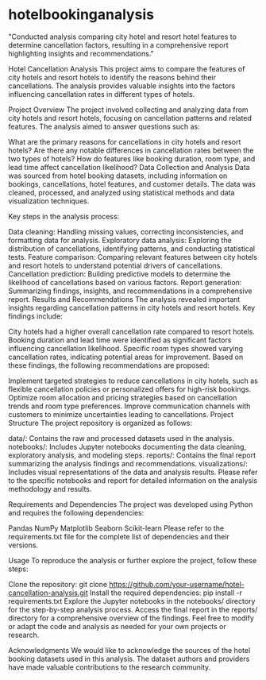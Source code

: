 # hotelbookinganalysis
"Conducted analysis comparing city hotel and resort hotel features to determine cancellation factors, resulting in a comprehensive report highlighting insights and recommendations."

Hotel Cancellation Analysis
This project aims to compare the features of city hotels and resort hotels to identify the reasons behind their cancellations. The analysis provides valuable insights into the factors influencing cancellation rates in different types of hotels.

Project Overview
The project involved collecting and analyzing data from city hotels and resort hotels, focusing on cancellation patterns and related features. The analysis aimed to answer questions such as:

What are the primary reasons for cancellations in city hotels and resort hotels?
Are there any notable differences in cancellation rates between the two types of hotels?
How do features like booking duration, room type, and lead time affect cancellation likelihood?
Data Collection and Analysis
Data was sourced from hotel booking datasets, including information on bookings, cancellations, hotel features, and customer details. The data was cleaned, processed, and analyzed using statistical methods and data visualization techniques.

Key steps in the analysis process:

Data cleaning: Handling missing values, correcting inconsistencies, and formatting data for analysis.
Exploratory data analysis: Exploring the distribution of cancellations, identifying patterns, and conducting statistical tests.
Feature comparison: Comparing relevant features between city hotels and resort hotels to understand potential drivers of cancellations.
Cancellation prediction: Building predictive models to determine the likelihood of cancellations based on various factors.
Report generation: Summarizing findings, insights, and recommendations in a comprehensive report.
Results and Recommendations
The analysis revealed important insights regarding cancellation patterns in city hotels and resort hotels. Key findings include:

City hotels had a higher overall cancellation rate compared to resort hotels.
Booking duration and lead time were identified as significant factors influencing cancellation likelihood.
Specific room types showed varying cancellation rates, indicating potential areas for improvement.
Based on these findings, the following recommendations are proposed:

Implement targeted strategies to reduce cancellations in city hotels, such as flexible cancellation policies or personalized offers for high-risk bookings.
Optimize room allocation and pricing strategies based on cancellation trends and room type preferences.
Improve communication channels with customers to minimize uncertainties leading to cancellations.
Project Structure
The project repository is organized as follows:

data/: Contains the raw and processed datasets used in the analysis.
notebooks/: Includes Jupyter notebooks documenting the data cleaning, exploratory analysis, and modeling steps.
reports/: Contains the final report summarizing the analysis findings and recommendations.
visualizations/: Includes visual representations of the data and analysis results.
Please refer to the specific notebooks and report for detailed information on the analysis methodology and results.

Requirements and Dependencies
The project was developed using Python and requires the following dependencies:

Pandas
NumPy
Matplotlib
Seaborn
Scikit-learn
Please refer to the requirements.txt file for the complete list of dependencies and their versions.

Usage
To reproduce the analysis or further explore the project, follow these steps:

Clone the repository: git clone https://github.com/your-username/hotel-cancellation-analysis.git
Install the required dependencies: pip install -r requirements.txt
Explore the Jupyter notebooks in the notebooks/ directory for the step-by-step analysis process.
Access the final report in the reports/ directory for a comprehensive overview of the findings.
Feel free to modify or adapt the code and analysis as needed for your own projects or research.

Acknowledgments
We would like to acknowledge the sources of the hotel booking datasets used in this analysis. The dataset authors and providers have made valuable contributions to the research community.
